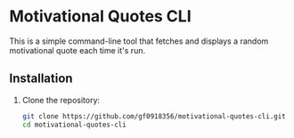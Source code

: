 <!-- Glenn Ford -->
<!-- Link to Repository https://github.com/gf0918356/motivational-quotes-cli -->
# Motivational Quotes CLI

This is a simple command-line tool that fetches and displays a random motivational quote each time it's run.

## Installation

1. Clone the repository:
   ```bash
   git clone https://github.com/gf0918356/motivational-quotes-cli.git
   cd motivational-quotes-cli
